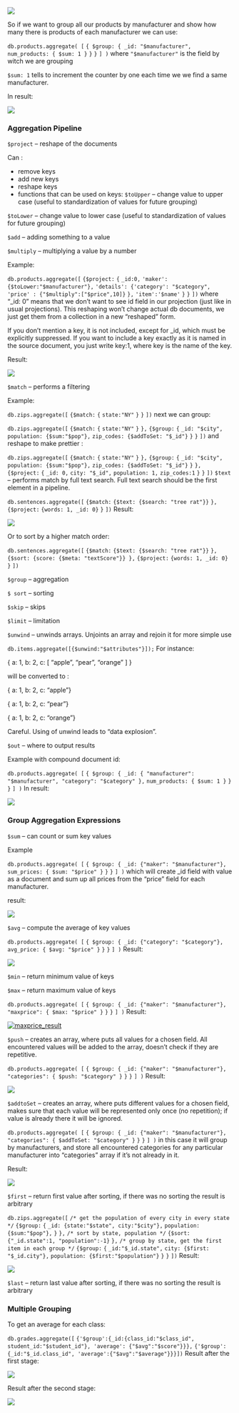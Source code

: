 ![](<http://i.imgur.com/2tou8Jo.jpg>)

So if we want to group all our products by manufacturer and show how many there is products of each manufacturer we can use:

`
  db.products.aggregate( [
 ` `
  { $group: { _id: "$manufacturer",
 ` `
  num_products: { $sum: 1 }
 ` `
  }
 ` `
  }
 ` `
  ] )
 ` where `
   "$manufacturer"
  ` is the field by witch we are grouping

`
   $sum: 1
  ` tells to increment the counter by one each time we we find a same manufacturer.

In result:

![](<http://i.imgur.com/19mxvEC.png>)


### Aggregation Pipeline  ###

 `
   $project
  ` – reshape of the documents

Can :

*   remove keys
*   add new keys
*   reshape keys
*   functions that can be used on keys:
`
   $toUpper
  ` – change value to upper case (useful to standardization of values for future grouping)

`
   $toLower
  ` – change value to lower case (useful to standardization of values for future grouping)

`
   $add
  ` – adding something to a value

`
   $multiply
  ` – multiplying a value by a number

Example:

`
  db.products.aggregate([
 ` `
  {$project:
 ` `
  {
 ` `
  _id:0,
 ` `
  'maker': {$toLower:"$manufacturer"},
 ` `
  'details': {'category': "$category",
 ` `
  'price' : {"$multiply":["$price",10]}
 ` `
  },
 ` `
  'item':'$name'
 ` `
  }
 ` `
  }
 ` `
  ])
 ` where “_id: 0” means that we don’t want to see id field in our projection (just like in usual projections). This reshaping won’t change actual db documents, we just get them from a collection in a new “reshaped” form.

If you don’t mention a key, it is not included, except for _id, which must be explicitly suppressed. If you want to include a key exactly as it is named in the source document, you just write key:1, where key is the name of the key.

Result:

![](<https://i.imgur.com/bTsIsCv.png>)

`
   $match
  ` – performs a filtering

Example:

`
  db.zips.aggregate([
 ` `
  {$match:
 ` `
  {
 ` `
  state:"NY"
 ` `
  }
 ` `
  }
 ` `
  ])
 ` next we can group:

`
  db.zips.aggregate([
 ` `
  {$match:
 ` `
  {
 ` `
  state:"NY"
 ` `
  }
 ` `
  },
 ` `
  {$group:
 ` `
  {
 ` `
  _id: "$city",
 ` `
  population: {$sum:"$pop"},
 ` `
  zip_codes: {$addToSet: "$_id"}
 ` `
  }
 ` `
  }
 ` `
  ])
 ` and reshape to make prettier :

`
  db.zips.aggregate([
 ` `
  {$match:
 ` `
  {
 ` `
  state:"NY"
 ` `
  }
 ` `
  },
 ` `
  {$group:
 ` `
  {
 ` `
  _id: "$city",
 ` `
  population: {$sum:"$pop"},
 ` `
  zip_codes: {$addToSet: "$_id"}
 ` `
  }
 ` `
  },
 ` `
  {$project:
 ` `
  {
 ` `
  _id: 0,
 ` `
  city: "$_id",
 ` `
  population: 1,
 ` `
  zip_codes:1
 ` `
  }
 ` `
  }
 ` `
  ])
 ` `
   $text
  ` – performs match by full text search. Full text search should be the first element in a pipeline.

`
  db.sentences.aggregate([
 ` `
  {$match:
 ` `
  {$text: {$search: "tree rat"}}
 ` `
  },
 ` `
  {$project:
 ` `
  {words: 1, _id: 0}
 ` `
  }
 ` `
  ])
 ` Result:

![](<https://i.imgur.com/M5VFpQH.png>)

Or to sort by a higher match order:

`
  db.sentences.aggregate([
 ` `
  {$match:
 ` `
  {$text: {$search: "tree rat"}}
 ` `
  },
{$sort:
    {score: {$meta: "textScore"}}
},
 ` `
  {$project:
 ` `
  {words: 1, _id: 0}
 ` `
  }
 ` `
  ])
 `

`
   $group
  ` – aggregation

`
   $ sort
  ` – sorting

`
   $skip
  ` – skips

`
   $limit
  ` – limitation

`
   $unwind
  ` – unwinds arrays. Unjoints an array and rejoin it for more simple use

`
  db.items.aggregate([{$unwind:"$attributes"}]);
 ` For instance:

{ a: 1, b: 2, c: [ “apple”, “pear”, “orange” ] }

will be converted to :

{ a: 1, b: 2, c: “apple”}

{ a: 1, b: 2, c: “pear”}

{ a: 1, b: 2, c: “orange”}

Careful. Using of unwind leads to “data explosion”.

`
   $out
  ` – where to output results

Example with compound document id:

`
  db.products.aggregate( [
 ` `
  { $group: { _id: { "manufacturer": "$manufacturer",
                                             "category": "$category"
                                           },
 ` `
  num_products: { $sum: 1 }
 ` `
  }
 ` `
  }
 ` `
  ] )
 ` In result:

![](<https://i.imgur.com/xlYrDvO.png>)


### Group Aggregation Expressions  ###

 `
   $sum
  ` – can count or sum key values

Example

`
  db.products.aggregate( [
 ` `
  { $group: { _id: {"maker": "$manufacturer"},
 ` `
  sum_prices: { $sum: "$price" }
 ` `
  }
 ` `
  }
 ` `
  ] )
 ` which will create _id field with value as a document and sum up all prices from the “price” field for each manufacturer.

result:

![](<https://i.imgur.com/yInMbHc.png>)

`
   $avg
  ` – compute the average of key values

`
  db.products.aggregate( [
 ` `
  { $group: { _id: {"category": "$category"},
 ` `
  avg_price: { $avg: "$price" }
 ` `
  }
 ` `
  }
 ` `
  ] )
 ` Result:

![](<https://i.imgur.com/XAVwn3v.png>)

`
   $min
  ` – return minimum value of keys

`
   $max
  ` – return maximum value of keys

`
  db.products.aggregate( [
 ` `
  { $group: { _id: {"maker": "$manufacturer"},
 ` `
  "maxprice": { $max: "$price" }
 ` `
  }
 ` `
  }
 ` `
  ] )
 ` Result:

[![maxprice_result](<http://163.172.186.144/wp-content/uploads/2016/11/maxprice_result.png>)](<http://163.172.186.144/articles/mongodb-aggregation/maxprice_result/>)

`
   $push
  ` – creates an array, where puts all values for a chosen field. All encountered values will be added to the array, doesn’t check if they are repetitive.

`
  db.products.aggregate( [
 ` `
  { $group: { _id: {"maker": "$manufacturer"},
 ` `
  "categories": { $push: "$category" }
 ` `
  }
 ` `
  }
 ` `
  ] )
 ` Result:

![](<https://i.imgur.com/Hr0QK6H.png>)

`
   $addtoSet
  ` – creates an array, where puts different values for a chosen field, makes sure that each value will be represented only once (no repetition); if value is already there it will be ignored.

`
  db.products.aggregate( [
 ` `
  { $group: { _id: {"maker": "$manufacturer"},
 ` `
  "categories": { $addToSet: "$category" }
 ` `
  }
 ` `
  }
 ` `
  ] )
 ` in this case it will group by manufacturers, and store all encountered categories for any particular manufacturer into “categories” array if it’s not already in it.

Result:

![](<https://i.imgur.com/V2fF5kF.png>)

`
   $first
  ` – return first value after sorting, if there was no sorting the result is arbitrary

`
  db.zips.aggregate([
 ` `
  /* get the population of every city in every state */
 ` `
  {$group:
 ` `
  {
 ` `
  _id: {state:"$state", city:"$city"},
 ` `
  population: {$sum:"$pop"},
 ` `
  }
 ` `
  },
 ` `
  /* sort by state, population */
 ` `
  {$sort:
 ` `
  {"_id.state":1, "population":-1}
 ` `
  },
 ` `
  /* group by state, get the first item in each group */
 ` `
  {$group:
 ` `
  {
 ` `
  _id:"$_id.state",
 ` `
  city: {$first: "$_id.city"},
 ` `
  population: {$first:"$population"}
 ` `
  }
 ` `
  }
 ` `
  ])
 ` Result:

![](<https://i.imgur.com/qh0E94p.png>)

`
   $last
  ` – return last value after sorting, if there was no sorting the result is arbitrary


### Multiple Grouping  ###

 To get an average for each class:

`
  db.grades.aggregate([
 ` `
  {'$group':{_id:{class_id:"$class_id", student_id:"$student_id"}, 'average': {"$avg":"$score"}}},
 ` `
  {'$group':{_id:"$_id.class_id", 'average':{"$avg":"$average"}}}])
 ` Result after the first stage:

![](<https://i.imgur.com/C10fqbI.png>)

Result after the second stage:

![](<https://i.imgur.com/yNdWfFC.png>)
